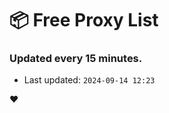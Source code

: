 # :package: Free Proxy List
### Updated every 15 minutes.

- Last updated: `2024-09-14 12:23`

:heart:
